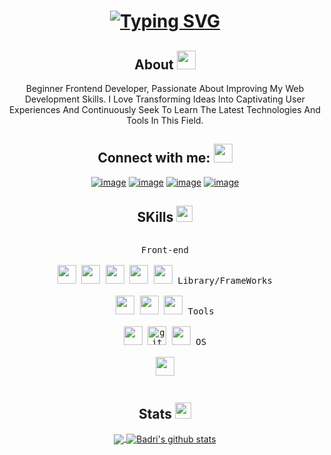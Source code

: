 <div align="center">
  
# [![Typing SVG](https://readme-typing-svg.demolab.com?font=Fira+Code&pause=1000&color=2C944E&random=false&width=435&lines=I'm+Ahmed+Osama+Front-End+Developer+%F0%9F%91%8B+a)](https://git.io/typing-svg)

## About <img src = "https://raw.githubusercontent.com/MartinHeinz/MartinHeinz/master/wave.gif" width = 30px> 

Beginner Frontend Developer, Passionate About Improving My Web Development Skills. I Love Transforming Ideas Into Captivating User Experiences And Continuously Seek To Learn The Latest Technologies And Tools In This Field.




 ## Connect with me: <img src="https://media.giphy.com/media/LnQjpWaON8nhr21vNW/giphy.gif" width="30">


[![image](https://img.shields.io/badge/LinkedIn-0077B5?style=for-the-badge&logo=linkedin&logoColor=white)](https://www.linkedin.com/in/ahmed-osama-bb2812192/)
[![image](https://img.shields.io/badge/Instagram-E4405F?style=for-the-badge&logo=instagram&logoColor=white)](https://www.instagram.com/ahmed_osama_611/?fbclid)
[![image](https://img.shields.io/badge/Gmail-D14836?style=for-the-badge&logo=gmail&logoColor=white)](mailto:anahmada611@gmail.com)
[![image](https://img.shields.io/badge/WebSite-000000?style=for-the-badge&logo=web&logoColor=white)](https://ahmedosama0js.github.io/my-page/)


  ## SKills <img src = "https://media2.giphy.com/media/QssGEmpkyEOhBCb7e1/giphy.gif?cid=ecf05e47a0n3gi1bfqntqmob8g9aid1oyj2wr3ds3mg700bl&rid=giphy.gif" width = 26px> </h2>

<p style="display: inline-block;" align="center">
  <kbd>
    <kbd>Front-end</kbd>
    <br>
    <br>
    <img width="30px" src="https://cdn.jsdelivr.net/gh/devicons/devicon/icons/html5/html5-original.svg" /> 
    <img width="30px" src="https://cdn.jsdelivr.net/gh/devicons/devicon/icons/css3/css3-plain.svg" /> 
    <img width="30px" src="https://cdn.jsdelivr.net/gh/devicons/devicon/icons/javascript/javascript-original.svg" />
    <img width="30px" src="https://cdn.jsdelivr.net/gh/devicons/devicon/icons/typescript/typescript-original.svg" />
    <img width="30px" src="https://cdn.jsdelivr.net/gh/devicons/devicon/icons/sass/sass-original.svg" /> 
  </kbd>
  <kbd>
    <kbd>Library/FrameWorks</kbd>
    <br>
    <br>
    <img width="30px" src="https://cdn.jsdelivr.net/gh/devicons/devicon/icons/tailwindcss/tailwindcss-plain.svg" />
    <img width="30px" src="https://cdn.jsdelivr.net/gh/devicons/devicon/icons/bootstrap/bootstrap-original.svg" />
    <img width="30px" src="https://cdn.jsdelivr.net/gh/devicons/devicon/icons/react/react-original.svg" />
  </kbd>
  <kbd>
    <kbd>Tools</kbd>
    <br>
    <br>
    <img width="30px" src="https://cdn.jsdelivr.net/gh/devicons/devicon/icons/vscode/vscode-original.svg" />
     <img src="https://www.vectorlogo.zone/logos/git-scm/git-scm-icon.svg" alt="git" width="30" height="30"/> 
    <img width="30px" src="https://github.com/termux/termux-app/raw/master/app/src/main/res/mipmap-xxxhdpi/ic_launcher.png" />
  </kbd>
  <kbd>
    <kbd>OS</kbd>
    <br>
    <br>
    <img width="30px" src="https://cdn.jsdelivr.net/gh/devicons/devicon/icons/windows8/windows8-original.svg" />
  </kbd>
</p>


## Stats <img src="https://media.giphy.com/media/iY8CRBdQXODJSCERIr/giphy.gif" width="26">

<a href="https://github.com/anuraghazra/github-readme-stats">
  <!-- Change the `github-readme-stats.anuraghazra1.vercel.app` to `github-readme-stats.vercel.app`  -->
  <img align="center" src="https://github-readme-stats.anuraghazra1.vercel.app/api/top-langs/?username=AhmedOsama0js&layout=compact&theme=onedark" />
</a>

<a href="https://github.com/anuraghazra/github-readme-stats">
  <img align="center" src="https://github-readme-stats.anuraghazra1.vercel.app/api?username=AhmedOsama0js&show_icons=true&include_all_commits=true&theme=onedark" alt="Badri's github stats" />
</a>

<br />
<!-- <br /> -->
<!-- <p align="center">
  <img align="center" height="150em" src="https://github-readme-streak-stats.herokuapp.com/?user=AhmedOsama0js&theme=onedark" alt="MrBlueBird2" />
</p> -->

</div>
